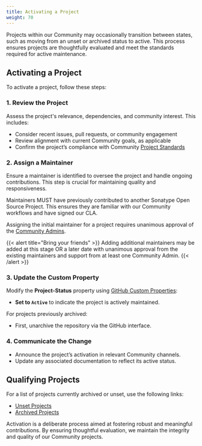```yaml
---
title: Activating a Project
weight: 70
---
```


Projects within our Community may occasionally transition between states, such as moving from an unset or archived status to active. This process ensures projects are thoughtfully evaluated and meet the standards required for active maintenance.

## Activating a Project

To activate a project, follow these steps:

### 1. Review the Project

Assess the project's relevance, dependencies, and community interest. This includes:

- Consider recent issues, pull requests, or community engagement
- Review alignment with current Community goals, as applicable
- Confirm the project’s compliance with Community [Project Standards](https://contribute.sonatype.com/docs/standards/)

### 2. Assign a Maintainer

Ensure a maintainer is identified to oversee the project and handle ongoing contributions. This step is crucial for maintaining quality and responsiveness.

Maintainers MUST have previously contributed to another Sonatype Open Source Project. This ensures they are familiar with our Community workflows and have signed our CLA.

Assigning the initial maintainer for a project requires unanimous approval of the [Community Admins](../community_roles/admin.md). 

{{< alert title="Bring your friends" >}}
Adding additional maintainers may be added at this stage OR a later date with unanimous approval from the existing maintainers and support from at least one Community Admin.
{{< /alert >}}

### 3. Update the Custom Property

Modify the **Project-Status** property using [GitHub Custom Properties](https://docs.github.com/en/organizations/managing-organization-settings/managing-custom-properties-for-repositories-in-your-organization):
- **Set to `Active`** to indicate the project is actively maintained.

For projects previously archived:
- First, unarchive the repository via the GitHub interface.

### 4. Communicate the Change

- Announce the project’s activation in relevant Community channels.
- Update any associated documentation to reflect its active status.

## Qualifying Projects

For a list of projects currently archived or unset, use the following links:

- [Unset Projects](https://github.com/orgs/sonatype-nexus-community/repositories?q=visibility%3Apublic+archived%3Afalse+no%3Aprops.Project-Status)
- [Archived Projects](https://github.com/orgs/sonatype-nexus-community/repositories?q=visibility%3Apublic+archived%3Atrue)

Activation is a deliberate process aimed at fostering robust and meaningful contributions. By ensuring thoughtful evaluation, we maintain the integrity and quality of our Community projects.

